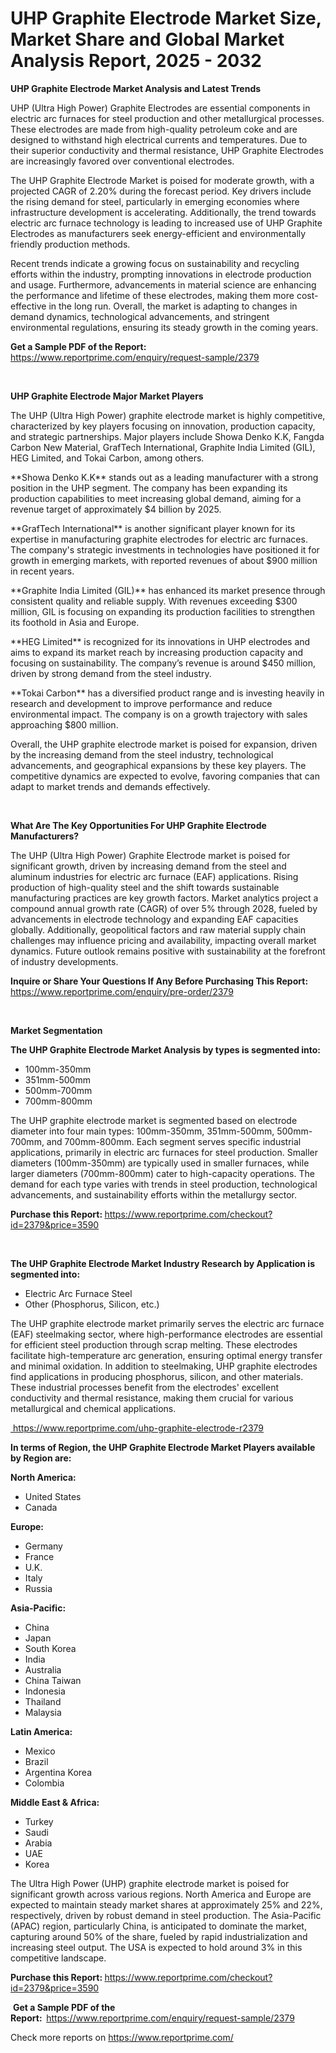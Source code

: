 <p><h1>UHP Graphite Electrode Market Size, Market Share and Global Market Analysis Report, 2025 - 2032</h1></p><p><strong>UHP Graphite Electrode Market Analysis and Latest Trends</strong></p>
<p><p>UHP (Ultra High Power) Graphite Electrodes are essential components in electric arc furnaces for steel production and other metallurgical processes. These electrodes are made from high-quality petroleum coke and are designed to withstand high electrical currents and temperatures. Due to their superior conductivity and thermal resistance, UHP Graphite Electrodes are increasingly favored over conventional electrodes.</p><p>The UHP Graphite Electrode Market is poised for moderate growth, with a projected CAGR of 2.20% during the forecast period. Key drivers include the rising demand for steel, particularly in emerging economies where infrastructure development is accelerating. Additionally, the trend towards electric arc furnace technology is leading to increased use of UHP Graphite Electrodes as manufacturers seek energy-efficient and environmentally friendly production methods. </p><p>Recent trends indicate a growing focus on sustainability and recycling efforts within the industry, prompting innovations in electrode production and usage. Furthermore, advancements in material science are enhancing the performance and lifetime of these electrodes, making them more cost-effective in the long run. Overall, the market is adapting to changes in demand dynamics, technological advancements, and stringent environmental regulations, ensuring its steady growth in the coming years.</p></p>
<p><strong>Get a Sample PDF of the Report:&nbsp;</strong> <a href="https://www.reportprime.com/enquiry/request-sample/2379?utm_campaign=2246&utm_medium=2&utm_source=Github&utm_content=ia&utm_term=18032025&utm_id=uhp-graphite-electrode">https://www.reportprime.com/enquiry/request-sample/2379</a></p>
<p>&nbsp;</p>
<p><strong>UHP Graphite Electrode Major Market Players</strong></p>
<p><p>The UHP (Ultra High Power) graphite electrode market is highly competitive, characterized by key players focusing on innovation, production capacity, and strategic partnerships. Major players include Showa Denko K.K, Fangda Carbon New Material, GrafTech International, Graphite India Limited (GIL), HEG Limited, and Tokai Carbon, among others.</p><p>**Showa Denko K.K** stands out as a leading manufacturer with a strong position in the UHP segment. The company has been expanding its production capabilities to meet increasing global demand, aiming for a revenue target of approximately $4 billion by 2025.</p><p>**GrafTech International** is another significant player known for its expertise in manufacturing graphite electrodes for electric arc furnaces. The company's strategic investments in technologies have positioned it for growth in emerging markets, with reported revenues of about $900 million in recent years.</p><p>**Graphite India Limited (GIL)** has enhanced its market presence through consistent quality and reliable supply. With revenues exceeding $300 million, GIL is focusing on expanding its production facilities to strengthen its foothold in Asia and Europe.</p><p>**HEG Limited** is recognized for its innovations in UHP electrodes and aims to expand its market reach by increasing production capacity and focusing on sustainability. The company’s revenue is around $450 million, driven by strong demand from the steel industry.</p><p>**Tokai Carbon** has a diversified product range and is investing heavily in research and development to improve performance and reduce environmental impact. The company is on a growth trajectory with sales approaching $800 million.</p><p>Overall, the UHP graphite electrode market is poised for expansion, driven by the increasing demand from the steel industry, technological advancements, and geographical expansions by these key players. The competitive dynamics are expected to evolve, favoring companies that can adapt to market trends and demands effectively.</p></p>
<p>&nbsp;</p>
<p><strong>What Are The Key Opportunities For UHP Graphite Electrode Manufacturers?</strong></p>
<p><p>The UHP (Ultra High Power) Graphite Electrode market is poised for significant growth, driven by increasing demand from the steel and aluminum industries for electric arc furnace (EAF) applications. Rising production of high-quality steel and the shift towards sustainable manufacturing practices are key growth factors. Market analytics project a compound annual growth rate (CAGR) of over 5% through 2028, fueled by advancements in electrode technology and expanding EAF capacities globally. Additionally, geopolitical factors and raw material supply chain challenges may influence pricing and availability, impacting overall market dynamics. Future outlook remains positive with sustainability at the forefront of industry developments.</p></p>
<p><strong>Inquire or Share Your Questions If Any Before Purchasing This Report:</strong> <a href="https://www.reportprime.com/enquiry/pre-order/2379?utm_campaign=2246&utm_medium=2&utm_source=Github&utm_content=ia&utm_term=18032025&utm_id=uhp-graphite-electrode">https://www.reportprime.com/enquiry/pre-order/2379</a></p>
<p>&nbsp;</p>
<p><strong>Market Segmentation</strong></p>
<p><strong>The UHP Graphite Electrode Market Analysis by types is segmented into:</strong></p>
<p><ul><li>100mm-350mm</li><li>351mm-500mm</li><li>500mm-700mm</li><li>700mm-800mm</li></ul></p>
<p><p>The UHP graphite electrode market is segmented based on electrode diameter into four main types: 100mm-350mm, 351mm-500mm, 500mm-700mm, and 700mm-800mm. Each segment serves specific industrial applications, primarily in electric arc furnaces for steel production. Smaller diameters (100mm-350mm) are typically used in smaller furnaces, while larger diameters (700mm-800mm) cater to high-capacity operations. The demand for each type varies with trends in steel production, technological advancements, and sustainability efforts within the metallurgy sector.</p></p>
<p><strong>Purchase this Report:&nbsp;</strong><a href="https://www.reportprime.com/checkout?id=2379&price=3590&utm_campaign=2246&utm_medium=2&utm_source=Github&utm_content=ia&utm_term=18032025&utm_id=uhp-graphite-electrode">https://www.reportprime.com/checkout?id=2379&price=3590</a></p>
<p>&nbsp;</p>
<p><strong>The UHP Graphite Electrode Market Industry Research by Application is segmented into:</strong></p>
<p><ul><li>Electric Arc Furnace Steel</li><li>Other (Phosphorus, Silicon, etc.)</li></ul></p>
<p><p>The UHP graphite electrode market primarily serves the electric arc furnace (EAF) steelmaking sector, where high-performance electrodes are essential for efficient steel production through scrap melting. These electrodes facilitate high-temperature arc generation, ensuring optimal energy transfer and minimal oxidation. In addition to steelmaking, UHP graphite electrodes find applications in producing phosphorus, silicon, and other materials. These industrial processes benefit from the electrodes' excellent conductivity and thermal resistance, making them crucial for various metallurgical and chemical applications.</p></p>
<p><a href="https://www.reportprime.com/uhp-graphite-electrode-r2379?utm_campaign=2246&utm_medium=2&utm_source=Github&utm_content=ia&utm_term=18032025&utm_id=uhp-graphite-electrode">&nbsp;https://www.reportprime.com/uhp-graphite-electrode-r2379</a></p>
<p><strong>In terms of Region, the UHP Graphite Electrode Market Players available by Region are:</strong></p>
<p>
    <p> <strong> North America: </strong>
        <ul>
            <li>United States</li>
            <li>Canada</li>
        </ul>
        </p> 
    <p> <strong> Europe: </strong>
        <ul>
            <li>Germany</li>
            <li>France</li>
            <li>U.K.</li>
            <li>Italy</li>
            <li>Russia</li>
        </ul>
        </p> 
    <p> <strong> Asia-Pacific: </strong>
        <ul>
            <li>China</li>
            <li>Japan</li>
            <li>South Korea</li>
            <li>India</li>
            <li>Australia</li>
            <li>China Taiwan</li>
            <li>Indonesia</li>
            <li>Thailand</li>
            <li>Malaysia</li>
        </ul>
        </p> 
    <p> <strong> Latin America: </strong>
        <ul>
            <li>Mexico</li>
            <li>Brazil</li>
            <li>Argentina Korea</li>
            <li>Colombia</li>
        </ul>
        </p> 
    <p> <strong> Middle East & Africa: </strong>
        <ul>
            <li>Turkey</li>
            <li>Saudi</li>
            <li>Arabia</li>
            <li>UAE</li>
            <li>Korea</li>
        </ul>
    </p>
    </p>
<p><p>The Ultra High Power (UHP) graphite electrode market is poised for significant growth across various regions. North America and Europe are expected to maintain steady market shares at approximately 25% and 22%, respectively, driven by robust demand in steel production. The Asia-Pacific (APAC) region, particularly China, is anticipated to dominate the market, capturing around 50% of the share, fueled by rapid industrialization and increasing steel output. The USA is expected to hold around 3% in this competitive landscape.</p></p>
<p><strong>Purchase this Report: </strong><a href="https://www.reportprime.com/checkout?id=2379&price=3590&utm_campaign=2246&utm_medium=2&utm_source=Github&utm_content=ia&utm_term=18032025&utm_id=uhp-graphite-electrode">https://www.reportprime.com/checkout?id=2379&price=3590</a></p>
<p>&nbsp;<strong>Get a Sample PDF of the Report:&nbsp;&nbsp;</strong><a href="https://www.reportprime.com/enquiry/request-sample/2379?utm_campaign=2246&utm_medium=2&utm_source=Github&utm_content=ia&utm_term=18032025&utm_id=uhp-graphite-electrode">https://www.reportprime.com/enquiry/request-sample/2379</a></p>
<p><strong></strong></p>
<p>Check more reports on <a href="https://www.reportprime.com/?utm_campaign=2246&utm_medium=2&utm_source=Github&utm_content=ia&utm_term=18032025&utm_id=uhp-graphite-electrode">https://www.reportprime.com/</a></p>